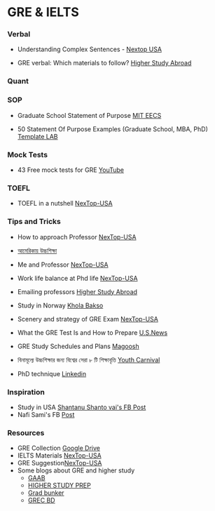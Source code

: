 # GRE & IELTS

### Verbal

- Understanding Complex Sentences - [Nextop USA](https://youtu.be/_gfaZO9Pc34)

- GRE verbal: Which materials to follow? [Higher Study Abroad](https://www.facebook.com/groups/HigherStudyAbroad/permalink/3401600209901636/)

### Quant


### SOP

- Graduate School Statement of Purpose [MIT EECS](https://mitcommlab.mit.edu/eecs/commkit/graduate-school-personal-statement/)

- 50 Statement Of Purpose Examples (Graduate School, MBA, PhD) [Template LAB](https://templatelab.com/statement-of-purpose/)


### Mock Tests

- 43 Free mock tests for GRE [YouTube](https://youtu.be/LR1egVIIIAY)

### TOEFL

- TOEFL in a nutshell [NexTop-USA](https://www.facebook.com/groups/nextop.usa/permalink/4301165853315893/)


### Tips and Tricks

- How to approach Professor [NexTop-USA](https://www.facebook.com/groups/nextop.usa/permalink/5035729426526195/)
- [আমেরিকায় উচ্চশিক্ষা](https://www.facebook.com/phdinusa)

- Me and Professor [NexTop-USA](https://www.facebook.com/groups/nextop.usa/permalink/5292696864162782/) 
- Work life balance at Phd life [NexTop-USA](https://www.facebook.com/groups/nextop.usa/permalink/5314294158669719/)
- Emailing professors [Higher Study Abroad](https://www.facebook.com/groups/HigherStudyAbroad/permalink/2749824401745890/)
- Study in Norway [Khola Bakso](https://www.kholabakso.com/haatekhori/norway)
- Scenery and strategy of GRE Exam [NexTop-USA](https://www.facebook.com/groups/nextop.usa/permalink/2454272444671919/)
- What the GRE Test Is and How to Prepare [U.S.News](https://www.usnews.com/education/best-graduate-schools/articles/what-the-gre-test-is-and-how-to-prepare)
- GRE Study Schedules and Plans [Magoosh](https://gre.magoosh.com/study-plans?fbclid=IwAR2TEU6Q4OnyccCyOiSjtiqTltEvBb3KWQz63LJO76mVsiOIC5IPRfFMizo)
- বিনামূল্যে উচ্চশিক্ষার জন্য বিশ্বের সেরা ৮ টি শিক্ষাবৃত্তি [Youth Carnival](http://youthcarnival.co/%e0%a6%ac%e0%a6%bf%e0%a6%a8%e0%a6%be%e0%a6%ae%e0%a7%82%e0%a6%b2%e0%a7%8d%e0%a6%af%e0%a7%87-%e0%a6%89%e0%a6%9a%e0%a7%8d%e0%a6%9a%e0%a6%b6%e0%a6%bf%e0%a6%95%e0%a7%8d%e0%a6%b7%e0%a6%be%e0%a6%b0-%e0%a6%9c/)
- PhD technique [Linkedin](https://www.linkedin.com/feed/update/urn:li:activity:7032249427276816384/)

### Inspiration

- Study in USA [Shantanu Shanto vai's FB Post](https://www.facebook.com/groups/483500628365392/permalink/1908875862494521/)
- Nafi Sami's FB [Post](https://www.facebook.com/notes/nafi-sami/dream-higher-studygre/896681200415658/)
### Resources

- GRE Collection [Google Drive](https://drive.google.com/drive/folders/1kUpI1DYDaDSggxtR773i7iCfG3gRbW7y?fbclid=IwAR02KRvmcmQH4HbUFxaF_tv58o2QSBzQ74sI4GsarIlrmI8SdEOuQrDKstM)
- IELTS Materials [NexTop-USA](https://www.facebook.com/groups/nextop.usa/permalink/2516519158447247/)
- GRE Suggestion[NexTop-USA](https://www.facebook.com/groups/nextop.usa/permalink/2457011744397989/)
- Some blogs about GRE and higher study
  - [GAAB](https://gaabbd.com/)
  - [HIGHER STUDY PREP](https://higherstudyprep.com/)
  - [Grad bunker](https://www.gradbunker.com/)
  - [GREC BD](http://hsa.grecbd.com/)
